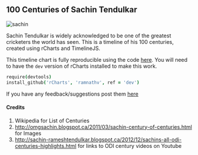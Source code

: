 ## 100 Centuries of Sachin Tendulkar

![sachin](http://tamil.theunrealtimes.com/wp-content/uploads/2013/04/sachin.jpg)

Sachin Tendulkar is widely acknowledged to be one of the greatest cricketers the world has seen. This is a timeline of his 100 centuries, created using rCharts and TimelineJS.

This timeline chart is fully reproducible using the code [here](code.R). You will need to have the `dev` version of rCharts installed to make this work.

```coffee
require(devtools)
install_github('rCharts', 'ramnathv', ref = 'dev')
```

If you have any feedback/suggestions post them [here](https://github.com/ramnathv/sachin100s/issues/new)

#### Credits

1. Wikipedia for List of Centuries
2. http://omgsachin.blogspot.ca/2011/03/sachin-century-of-centuries.html for Images
3. http://sachin-rameshtendulkar.blogspot.ca/2012/12/sachins-all-odi-centuries-highlights.html for links to ODI century videos on Youtube